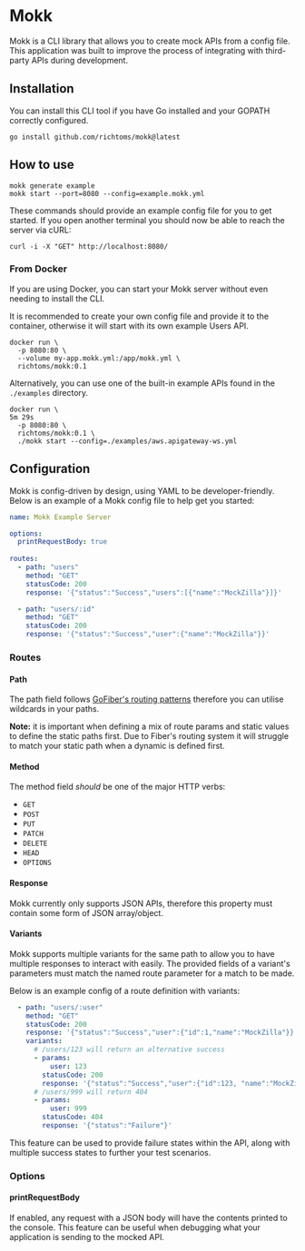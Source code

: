 # Mokk

Mokk is a CLI library that allows you to create mock APIs from a config file.
This application was built to improve the process of integrating with third-party APIs during development.

## Installation

You can install this CLI tool if you have Go installed and your GOPATH correctly configured.

```shell
go install github.com/richtoms/mokk@latest
```

## How to use

```shell
mokk generate example
mokk start --port=8080 --config=example.mokk.yml
```
These commands should provide an example config file for you to get started.
If you open another terminal you should now be able to reach the server via cURL:

```shell
curl -i -X "GET" http://localhost:8080/
```

### From Docker

If you are using Docker, you can start your Mokk server without even needing to install the CLI.

It is recommended to create your own config file and provide it to the container, otherwise it will start with its own example Users API.

```shell
docker run \
  -p 8080:80 \
  --volume my-app.mokk.yml:/app/mokk.yml \
  richtoms/mokk:0.1
```

Alternatively, you can use one of the built-in example APIs found in the `./examples` directory.

```shell
docker run \                                                                                            5m 29s
  -p 8080:80 \
  richtoms/mokk:0.1 \
  ./mokk start --config=./examples/aws.apigateway-ws.yml
```

## Configuration

Mokk is config-driven by design, using YAML to be developer-friendly. Below is an example of a Mokk config 
file to help get you started:

```yaml
name: Mokk Example Server

options:
  printRequestBody: true
  
routes:
  - path: "users"
    method: "GET"
    statusCode: 200
    response: '{"status":"Success","users":[{"name":"MockZilla"}]}'

  - path: "users/:id"
    method: "GET"
    statusCode: 200
    response: '{"status":"Success","user":{"name":"MockZilla"}}'
```

### Routes
#### Path

The path field follows [GoFiber's routing patterns](https://docs.gofiber.io/guide/routing#paths) therefore you can utilise wildcards in your paths.

**Note:** it is important when defining a mix of route params and static values to define the static paths first. Due to Fiber's routing system it will struggle to match your static path when a dynamic is defined first.

#### Method

The method field *should* be one of the major HTTP verbs:

- `GET`
- `POST`
- `PUT`
- `PATCH`
- `DELETE` 
- `HEAD`
- `OPTIONS`

#### Response

Mokk currently only supports JSON APIs, therefore this property must contain some form of JSON array/object.

#### Variants

Mokk supports multiple variants for the same path to allow you to have multiple responses to interact with easily. The provided fields
of a variant's parameters must match the named route parameter for a match to be made.

Below is an example config of a route definition with variants:

```yaml
  - path: "users/:user"
    method: "GET"
    statusCode: 200
    response: '{"status":"Success","user":{"id":1,"name":"MockZilla"}}'
    variants:
      # /users/123 will return an alternative success
      - params:
          user: 123
        statusCode: 200
        response: '{"status":"Success","user":{"id":123, "name":"MockZilla Jr."}}'
      # /users/999 will return 404
      - params:
          user: 999
        statusCode: 404
        response: '{"status":"Failure"}'
```

This feature can be used to provide failure states within the API, along with multiple success states to further your test scenarios.

### Options

#### printRequestBody

If enabled, any request with a JSON body will have the contents printed to the console. This feature
can be useful when debugging what your application is sending to the mocked API.